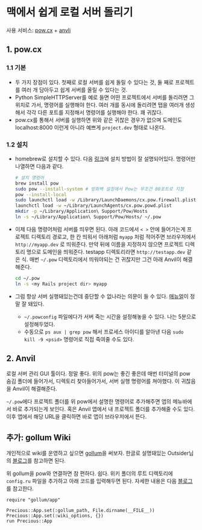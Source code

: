 # 맥에서 쉽게 로컬 서버 돌리기

사용 서비스: [pow.cx](http://pow.cx/) + [anvli](http://anvilformac.com/)

## 1. pow.cx

### 1.1 기본

- 두 가지 장점이 있다. 첫째로 로컬 서버를 쉽게 돌릴 수 있다는 것, 둘 째로 프로젝트를 여러 개 담아두고 쉽게 서버를 올릴 수 있다는 것.
- Python SimpleHTTPServer를 예로 들면 어떤 프로젝트에서 서버를 돌리려면 그 위치로 가서, 명령어를 실행해야 한다. 여러 개를 동시에 돌리려면 탭을 여러개 생성해서 각각 다른 포트를 지정해서 명령어를 실행해야 한다. 꽤 귀찮다.
- pow.cx를 통해서 서버를 실행하면 위와 같은 귀찮은 경우가 없으며 도메인도 localhost:8000 이런게 아니라 예쁘게 `project.dev` 형태로 나온다.

### 1.2 설치

- homebrew로 설치할 수 있다. 다음 [링크](http://jerryclinesmith.me/blog/2012/08/07/installing-pow-via-homebrew)에 설치 방법이 잘 설명되어있다. 명령어만 나열하면 다음과 같다.

    ```sh
    # 설치 명령어
    brew install pow
    sudo pow --install-system # 방화벽 설정에서 Pow는 무조건 80포트로 지정
    pow --install-local
    sudo launchctl load -w /Library/LaunchDaemons/cx.pow.firewall.plist
    launchctl load -w ~/Library/LaunchAgents/cx.pow.powd.plist
    mkdir -p ~/Library/Application\ Support/Pow/Hosts
    ln -s ~/Library/Application\ Support/Pow/Hosts/ ~/.pow
    ```

- 이제 다음 명령어처럼 서버를 띄우면 된다. 아래 코드에서 `< >` 안에 들어가는게 프로젝트 디렉토리 경로고, 한 칸 띄워서 아래처럼 `myapp` 처럼 적어주면 브라우저에서 `http://myapp.dev` 로 띄워준다. 만약 뒤에 이름을 지정하지 않으면 프로젝트 디렉토리 명으로 도메인을 띄워준다. testapp 디렉토리라면 `http://testapp.dev` 같은 식. 매번 `~/.pow` 디렉토리에서 띄워야되는 건 귀찮지만 그건 아래 Anvil이 해결해준다.

    ```sh
    cd ~/.pow
    ln -s <my Rails project dir> myapp
    ```

- 그럼 항상 서버 실행돼있는건데 중단할 수 없나라는 의문이 들 수 있다. [매뉴얼](http://pow.cx/manual.html)이 정말 잘 돼있다.
    + `~/.powconfig` 파일에다가 서버 죽는 시간을 설정해놓을 수 있다. 나는 5분으로 설정해두었다.
    + 수동으로 `ps aux | grep pow` 해서 프로세스 아이디를 알아낸 다음 `sudo kill -9 <psid>` 명령어로 직접 죽여줄 수도 있다.

## 2. Anvil

로컬 서버 관리 GUI 툴이다. 정말 좋다. 위의 pow는 좋긴 좋은데 매번 터미널의 pow 숨김 폴더에 들어가서, 디렉토리 찾아들어가서, 서버 실행 명령어를 쳐야했다. 이 귀찮음을 Anvil이 해결해준다.

`~/.pow`에다 프로젝트 폴더를 위 pow에서 설명한 명령어로 추가해주면 앱의 메뉴바에서 바로 추가되는게 보인다. 혹은 Anvil 앱에서 내 프로젝트 폴더를 추가해줄 수도 있다. 이후 앱에서 해당 URL을 클릭하면 바로 앱이 브라우저에서 뜬다.

## 추가: gollum Wiki

개인적으로 wiki를 운영하고 싶으면 [gollum](https://github.com/gollum/gollum/wiki)을 써보자. 한글로 설명돼있는 Outsider님의 [블로그](https://blog.outsider.ne.kr/579)를 참고하면 된다.

위 gollum을 pow와 연결하면 참 편하다. 쉽다. 위키 폴더의 루트 디렉토리에 `config.ru` 파일을 추가하고 아래 코드를 입력해두면 된다. 자세한 내용은 다음 [블로그](http://www.juliendesrosiers.com/2011/07/20/run-gollum-on-pow)를 참고한다.

```
require "gollum/app"

Precious::App.set(:gollum_path, File.dirname(__FILE__))
Precious::App.set(:wiki_options, {})
run Precious::App
```
